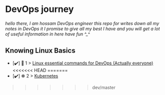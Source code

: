 # DevOps journey

###### hello there, I am hossam DevOps engineer   this repo for writes down all my notes in DevOps  it I promise to give all my best I have and you will get a lot of useful information in  here have fun ^_^ 

## Knowing Linux Basics

- [✔️] 🐧 1  > [Linux essential commands
 for DevOps (Actually everyone)](linux/LinuxCommands.md)
<<<<<<< HEAD
=======
- [✔️] ☸️ 2  > [Kubernetes](linux/kubernetes.md)
>>>>>>> dev/master
